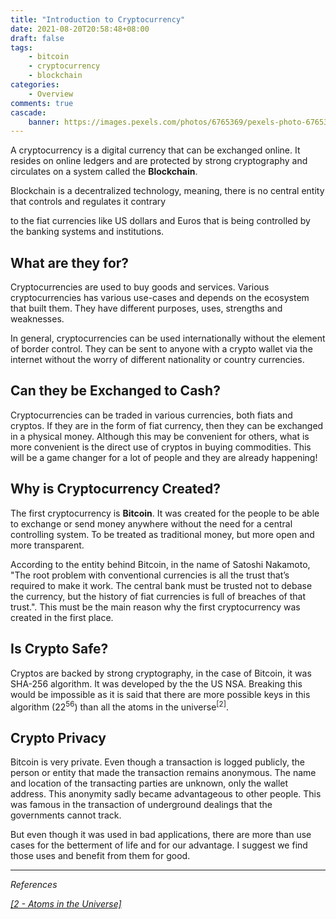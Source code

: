 ```yaml
---
title: "Introduction to Cryptocurrency"
date: 2021-08-20T20:58:48+08:00
draft: false
tags: 
    - bitcoin
    - cryptocurrency
    - blockchain
categories:
    - Overview
comments: true
cascade:
    banner: https://images.pexels.com/photos/6765369/pexels-photo-6765369.jpeg?auto=compress&cs=tinysrgb&dpr=2&h=750&w=1260
---
```


A cryptocurrency is a digital currency that can be exchanged online. It resides on online ledgers and are protected by strong cryptography and circulates on a system called the **Blockchain**.

Blockchain is a decentralized technology, meaning, there is no central entity that controls and regulates it contrary 
<!-- more -->
to the fiat currencies like US dollars and Euros that is being controlled by the banking systems and institutions.

## What are they for?

Cryptocurrencies are used to buy goods and services. Various cryptocurrencies has various use-cases and depends on the ecosystem that built them. They have different purposes, uses, strengths and weaknesses.

In general, cryptocurrencies can be used internationally without the element of border control. They can be sent to anyone with a crypto wallet via the internet without the worry of different nationality or country currencies. 

## Can they be Exchanged to Cash?

Cryptocurrencies can be traded in various currencies, both fiats and cryptos. If they are in the form of fiat currency, then they can be exchanged in a physical money. Although this may be convenient for others, what is more convenient is the direct use of cryptos in buying commodities. This will be a game changer for a lot of people and they are already happening!

## Why is Cryptocurrency Created?

The first cryptocurrency is **Bitcoin**. It was created for the people to be able to exchange or send money anywhere without the need for a central controlling system. To be treated as traditional money, but more open and more transparent.

According to the entity behind Bitcoin, in the name of Satoshi Nakamoto, "The root problem with conventional currencies is all the trust that’s required to make it work. The central bank must be trusted not to debase the currency, but the history of fiat currencies is full of breaches of that trust.". This must be the main reason why the first cryptocurrency was created in the first place.

## Is Crypto Safe?

Cryptos are backed by strong cryptography, in the case of Bitcoin, it was SHA-256 algorithm. It was developed by the the US NSA. Breaking this would be impossible as it is said that there are more possible keys in this algorithm (22<sup>56</sup>) than all the atoms in the universe<sup>[2]</sup>.

## Crypto Privacy

Bitcoin is very private. Even though a transaction is logged publicly, the person or entity that made the transaction remains anonymous. The name and location of the transacting parties are unknown, only the wallet address. This anonymity sadly became advantageous to other people. This was famous in the transaction of underground dealings that the governments cannot track.

But even though it was used in bad applications, there are more than use cases for the betterment of life and for our advantage. I suggest we find those uses and benefit from them for good.


---
_References_

[_[2 - Atoms in the Universe]_](https://www.universetoday.com/36302/atoms-in-the-universe/)
